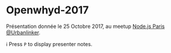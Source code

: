# Openwhyd-2017

Présentation donnée le 25 Octobre 2017, au meetup [Node.js Paris @Urbanlinker](https://www.meetup.com/fr-FR/Nodejs-Paris/events/243877814/).

ℹ️ Press `P` to display presenter notes.
